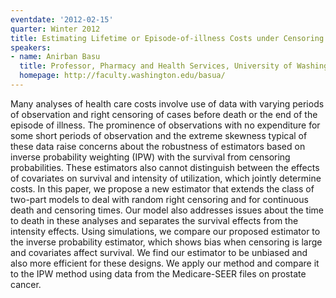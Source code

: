 ```yaml
---
eventdate: '2012-02-15'
quarter: Winter 2012
title: Estimating Lifetime or Episode-of-illness Costs under Censoring
speakers:
- name: Anirban Basu
  title: Professor, Pharmacy and Health Services, University of Washington
  homepage: http://faculty.washington.edu/basua/
---
```

Many analyses of health care costs involve use of data with varying periods of observation and right censoring of cases before death or the end of the episode of illness. The prominence of observations with no expenditure for some short periods of observation and the extreme skewness typical of these data raise concerns about the robustness of estimators based on inverse probability weighting (IPW) with the survival from censoring probabilities. These estimators also cannot distinguish between the effects of covariates on survival and intensity of utilization, which jointly determine costs. In this paper, we propose a new estimator that extends the class of two-part models to deal with random right censoring and for continuous death and censoring times. Our model also addresses issues about the time to death in these analyses and separates the survival effects from the intensity effects. Using simulations, we compare our proposed estimator to the inverse probability estimator, which shows bias when censoring is large and covariates affect survival. We find our estimator to be unbiased and also more efficient for these designs. We apply our method and compare it to the IPW method using data from the Medicare-SEER files on prostate cancer.